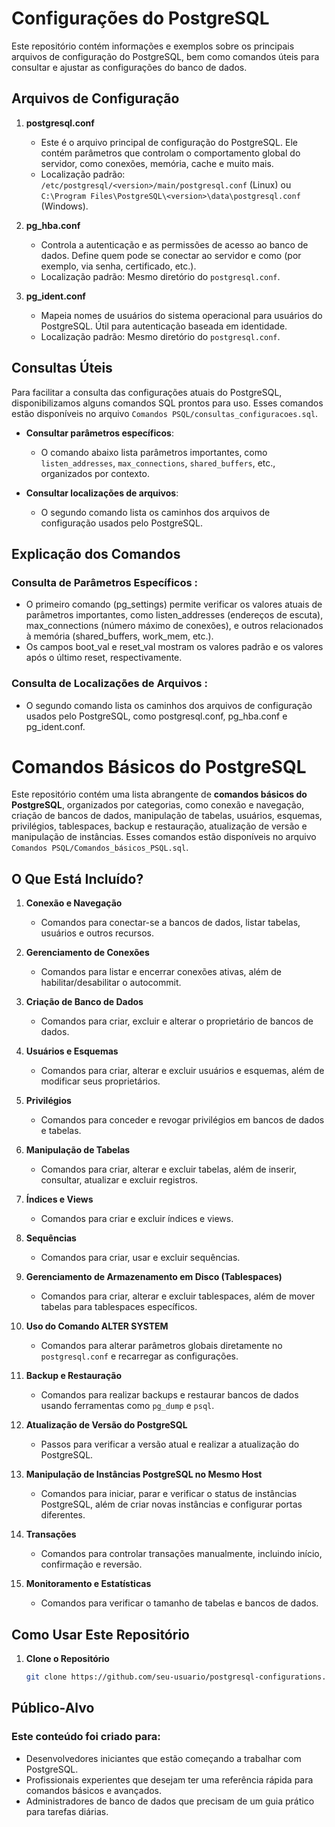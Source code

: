 # Configurações do PostgreSQL

Este repositório contém informações e exemplos sobre os principais arquivos de configuração do PostgreSQL, bem como comandos úteis para consultar e ajustar as configurações do banco de dados.

## Arquivos de Configuração

1. **postgresql.conf**
   - Este é o arquivo principal de configuração do PostgreSQL. Ele contém parâmetros que controlam o comportamento global do servidor, como conexões, memória, cache e muito mais.
   - Localização padrão: `/etc/postgresql/<version>/main/postgresql.conf` (Linux) ou `C:\Program Files\PostgreSQL\<version>\data\postgresql.conf` (Windows).

2. **pg_hba.conf**
   - Controla a autenticação e as permissões de acesso ao banco de dados. Define quem pode se conectar ao servidor e como (por exemplo, via senha, certificado, etc.).
   - Localização padrão: Mesmo diretório do `postgresql.conf`.

3. **pg_ident.conf**
   - Mapeia nomes de usuários do sistema operacional para usuários do PostgreSQL. Útil para autenticação baseada em identidade.
   - Localização padrão: Mesmo diretório do `postgresql.conf`.

## Consultas Úteis

Para facilitar a consulta das configurações atuais do PostgreSQL, disponibilizamos alguns comandos SQL prontos para uso. Esses comandos estão disponíveis no arquivo `Comandos PSQL/consultas_configuracoes.sql`.

- **Consultar parâmetros específicos**:
  - O comando abaixo lista parâmetros importantes, como `listen_addresses`, `max_connections`, `shared_buffers`, etc., organizados por contexto.
  
- **Consultar localizações de arquivos**:
  - O segundo comando lista os caminhos dos arquivos de configuração usados pelo PostgreSQL.

## Explicação dos Comandos
### Consulta de Parâmetros Específicos :
- O primeiro comando (pg_settings) permite verificar os valores atuais de parâmetros importantes, como listen_addresses (endereços de escuta), max_connections (número máximo de conexões), e outros relacionados à memória (shared_buffers, work_mem, etc.).
- Os campos boot_val e reset_val mostram os valores padrão e os valores após o último reset, respectivamente.
### Consulta de Localizações de Arquivos :
- O segundo comando lista os caminhos dos arquivos de configuração usados pelo PostgreSQL, como postgresql.conf, pg_hba.conf e pg_ident.conf.

# Comandos Básicos do PostgreSQL

Este repositório contém uma lista abrangente de **comandos básicos do PostgreSQL**, organizados por categorias, como conexão e navegação, criação de bancos de dados, manipulação de tabelas, usuários, esquemas, privilégios, tablespaces, backup e restauração, atualização de versão e manipulação de instâncias. Esses comandos estão disponíveis no arquivo `Comandos PSQL/Comandos_básicos_PSQL.sql`.

## O Que Está Incluído?

1. **Conexão e Navegação**
   - Comandos para conectar-se a bancos de dados, listar tabelas, usuários e outros recursos.

2. **Gerenciamento de Conexões**
   - Comandos para listar e encerrar conexões ativas, além de habilitar/desabilitar o autocommit.

3. **Criação de Banco de Dados**
   - Comandos para criar, excluir e alterar o proprietário de bancos de dados.

4. **Usuários e Esquemas**
   - Comandos para criar, alterar e excluir usuários e esquemas, além de modificar seus proprietários.

5. **Privilégios**
   - Comandos para conceder e revogar privilégios em bancos de dados e tabelas.

6. **Manipulação de Tabelas**
   - Comandos para criar, alterar e excluir tabelas, além de inserir, consultar, atualizar e excluir registros.

7. **Índices e Views**
   - Comandos para criar e excluir índices e views.

8. **Sequências**
   - Comandos para criar, usar e excluir sequências.

9. **Gerenciamento de Armazenamento em Disco (Tablespaces)**
   - Comandos para criar, alterar e excluir tablespaces, além de mover tabelas para tablespaces específicos.

10. **Uso do Comando ALTER SYSTEM**
    - Comandos para alterar parâmetros globais diretamente no `postgresql.conf` e recarregar as configurações.

11. **Backup e Restauração**
    - Comandos para realizar backups e restaurar bancos de dados usando ferramentas como `pg_dump` e `psql`.

12. **Atualização de Versão do PostgreSQL**
    - Passos para verificar a versão atual e realizar a atualização do PostgreSQL.

13. **Manipulação de Instâncias PostgreSQL no Mesmo Host**
    - Comandos para iniciar, parar e verificar o status de instâncias PostgreSQL, além de criar novas instâncias e configurar portas diferentes.

14. **Transações**
    - Comandos para controlar transações manualmente, incluindo início, confirmação e reversão.

15. **Monitoramento e Estatísticas**
    - Comandos para verificar o tamanho de tabelas e bancos de dados.

## Como Usar Este Repositório

1. **Clone o Repositório**
   ```bash
   git clone https://github.com/seu-usuario/postgresql-configurations.git

## Público-Alvo
### Este conteúdo foi criado para:

- Desenvolvedores iniciantes que estão começando a trabalhar com PostgreSQL.
- Profissionais experientes que desejam ter uma referência rápida para comandos básicos e avançados.
- Administradores de banco de dados que precisam de um guia prático para tarefas diárias.